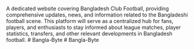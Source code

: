 A dedicated website covering Bangladesh Club Football, providing comprehensive updates, news, and information related to the Bangladeshi football scene. This platform will serve as a centralized hub for fans, players, and enthusiasts to stay informed about league matches, player statistics, transfers, and other relevant developments in Bangladesh football.
#   B a n g l a - B y t e  
 #   B a n g l a - B y t e  
 
